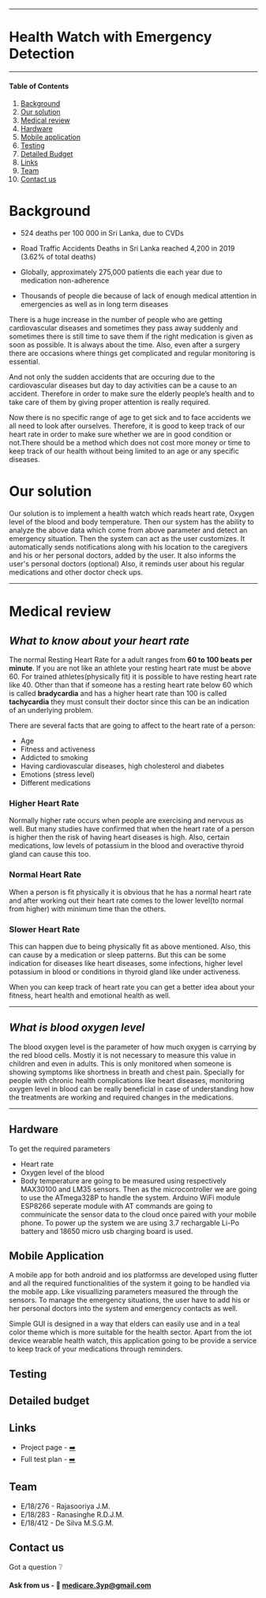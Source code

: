 ___
# Health Watch with Emergency Detection
___

#### Table of Contents
1. [Background](#background)
2. [Our solution](#our-solution)
3. [Medical review](#medical-review)
4. [Hardware](#hardware)
5. [Mobile application](#mobile-application)
6. [Testing](#testing)
7. [Detailed Budget](#detailed-budget)
8. [Links](#links)
9. [Team](#team)
10. [Contact us](#contact-us)

# Background

- 524 deaths per 100 000 in Sri Lanka, due to CVDs

- Road Traffic Accidents Deaths in Sri Lanka reached 4,200 in 2019 (3.62% of total deaths)

- Globally, approximately 275,000 patients die each year due to medication non-adherence

- Thousands of people die because of lack of enough medical attention in emergencies as well as in long term diseases

There is a huge increase in the number of people who are getting cardiovascular diseases and sometimes they pass away suddenly and sometimes there is still time to save them if the right medication is given as soon as possible. It is always about the time. Also, even after a surgery there are occasions where things get complicated and regular monitoring is essential.

And not only the sudden accidents that are occuring due to the cardiovascular diseases but day to day activities can be a cause to an accident. Therefore in order to make sure the elderly people’s health and to take care of them by giving proper attention is really required.

Now there is no specific range of age to get sick and to face accidents we all need to look after ourselves. Therefore, it is good to keep track of our heart rate in order to make sure whether we are in good condition or not.There should be a method which does not cost more money or time to keep track of our health without being limited to an age or any specific diseases.

# Our solution


Our solution is to implement a health watch which reads heart rate, Oxygen level of the blood and body temperature. Then our system has the ability to analyze the above data which come from above parameter and detect an emergency situation. Then the system can act as the user customizes.
It automatically sends notifications along with his location to the caregivers and his or her personal doctors, added by the user.
It also informs the user's personal doctors (optional)
Also, it reminds user about his regular medications and other doctor check ups.
___
# Medical review

## _What to know about your heart rate_

The normal Resting Heart Rate for a adult ranges from **60 to 100 beats per minute**. If you are not like an athlete your resting heart rate must be above 60. For trained athletes(physically fit) it is possible to have resting heart rate like 40. Other than that if someone has a resting heart rate below 60 which is called **bradycardia** and has a higher heart rate than 100 is called **tachycardia** they must consult their doctor since this can be an indication of an underlying problem.

There are several facts that are going to affect to the heart rate of a person:

- Age
- Fitness and activeness
- Addicted to smoking
- Having cardiovascular diseases, high cholesterol and diabetes
- Emotions (stress level)
- Different medications

### Higher Heart Rate
Normally higher rate occurs when people are exercising and nervous as well. But many studies have confirmed that when the heart rate of a person is higher then the risk of having heart diseases is high. Also, certain medications, low levels of potassium in the blood and overactive thyroid gland can cause this too.

### Normal Heart Rate
When a person is fit physically it is obvious that he has a normal heart rate and after working out their heart rate comes to the lower level(to normal from higher) with minimum time than the others. 

### Slower Heart Rate
This can happen due to being physically fit as above mentioned. Also, this can cause by a medication or sleep patterns. But this can be some indication for diseases like heart diseases, some infections, higher level potassium in blood or conditions in thyroid gland like under activeness.


When you can keep track of heart rate you can get a better idea about your fitness, heart health and emotional health as well.

----------------------------------------------------------------------------------------------------------------------------------------------------------

## _What is blood oxygen level_

The blood oxygen level is the parameter of how much oxygen is carrying by the red blood cells. Mostly it is not necessary to measure this value in children and even in adults. This is only monitored when someone is showing symptoms like shortness in breath and chest pain. Specially for people with chronic health complications like heart diseases, monitoring oxygen level in blood can be really beneficial in case of understanding how the treatments are working and required changes in the medications.
___
## Hardware

To get the required parameters
  - Heart rate
  - Oxygen level of the blood
  - Body temperature
are going to be measured using respectively MAX30100 and LM35 sensors. Then as the microcontroller we are going to use the ATmega328P to handle the system. Arduino WiFi module ESP8266 seperate module with AT commands are going to commuinicate the sensor data to the cloud once paired with your mobile phone. To power up the system we are using 3.7 rechargable Li-Po battery and 18650 micro usb charging board is used.

## Mobile Application

A mobile app for both android and ios platformss are developed using flutter and all the required functionalities of the system it going to be handled via the mobile app. Like visuallizing parameters measured the through the sensors. To manage the emergency situations, the user have to add his or her personal doctors into the system and emergency contacts as well.

Simple GUI is designed in a way that elders can easily use and in a teal color theme which is more suitable for the health sector. Apart from the iot device wearable health watch, this application going to be provide a service to keep track of your medications through reminders. 

## Testing

## Detailed budget

## Links

- Project page - <a href="#"> ➡️ </a>
- Full test plan - <a href="#"> ➡️ </a>

## Team

- E/18/276 - Rajasooriya J.M.
- E/18/283 - Ranasinghe R.D.J.M.
- E/18/412 - De Silva M.S.G.M.

## Contact us

Got a question ❔

#### Ask from us -  📩 [medicare.3yp@gmail.com](mailto:medicare.3yp@gmail.com)

